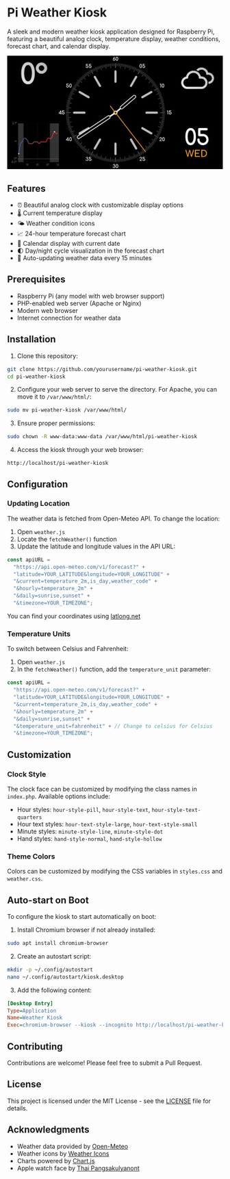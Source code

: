 # Pi Weather Kiosk

A sleek and modern weather kiosk application designed for Raspberry Pi, featuring a beautiful analog clock, temperature display, weather conditions, forecast chart, and calendar display.

![Weather Kiosk Preview](screenshot/Screenshot.png)

## Features

- ⏰ Beautiful analog clock with customizable display options
- 🌡️ Current temperature display
- 🌤️ Weather condition icons
- 📈 24-hour temperature forecast chart
- 📅 Calendar display with current date
- 🌓 Day/night cycle visualization in the forecast chart
- 🔄 Auto-updating weather data every 15 minutes

## Prerequisites

- Raspberry Pi (any model with web browser support)
- PHP-enabled web server (Apache or Nginx)
- Modern web browser
- Internet connection for weather data

## Installation

1. Clone this repository:
```bash
git clone https://github.com/yourusername/pi-weather-kiosk.git
cd pi-weather-kiosk
```

2. Configure your web server to serve the directory. For Apache, you can move it to `/var/www/html/`:
```bash
sudo mv pi-weather-kiosk /var/www/html/
```

3. Ensure proper permissions:
```bash
sudo chown -R www-data:www-data /var/www/html/pi-weather-kiosk
```

4. Access the kiosk through your web browser:
```
http://localhost/pi-weather-kiosk
```

## Configuration

### Updating Location

The weather data is fetched from Open-Meteo API. To change the location:

1. Open `weather.js`
2. Locate the `fetchWeather()` function
3. Update the latitude and longitude values in the API URL:
```javascript
const apiURL =
  "https://api.open-meteo.com/v1/forecast?" +
  "latitude=YOUR_LATITUDE&longitude=YOUR_LONGITUDE" +
  "&current=temperature_2m,is_day,weather_code" +
  "&hourly=temperature_2m" +
  "&daily=sunrise,sunset" +
  "&timezone=YOUR_TIMEZONE";
```

You can find your coordinates using [latlong.net](https://www.latlong.net/)

### Temperature Units

To switch between Celsius and Fahrenheit:

1. Open `weather.js`
2. In the `fetchWeather()` function, add the `temperature_unit` parameter:
```javascript
const apiURL =
  "https://api.open-meteo.com/v1/forecast?" +
  "latitude=YOUR_LATITUDE&longitude=YOUR_LONGITUDE" +
  "&current=temperature_2m,is_day,weather_code" +
  "&hourly=temperature_2m" +
  "&daily=sunrise,sunset" +
  "&temperature_unit=fahrenheit" + // Change to celsius for Celsius
  "&timezone=YOUR_TIMEZONE";
```

## Customization

### Clock Style

The clock face can be customized by modifying the class names in `index.php`. Available options include:

- Hour styles: `hour-style-pill`, `hour-style-text`, `hour-style-text-quarters`
- Hour text styles: `hour-text-style-large`, `hour-text-style-small`
- Minute styles: `minute-style-line`, `minute-style-dot`
- Hand styles: `hand-style-normal`, `hand-style-hollow`

### Theme Colors

Colors can be customized by modifying the CSS variables in `styles.css` and `weather.css`.

## Auto-start on Boot

To configure the kiosk to start automatically on boot:

1. Install Chromium browser if not already installed:
```bash
sudo apt install chromium-browser
```

2. Create an autostart script:
```bash
mkdir -p ~/.config/autostart
nano ~/.config/autostart/kiosk.desktop
```

3. Add the following content:
```ini
[Desktop Entry]
Type=Application
Name=Weather Kiosk
Exec=chromium-browser --kiosk --incognito http://localhost/pi-weather-kiosk
```

## Contributing

Contributions are welcome! Please feel free to submit a Pull Request.

## License

This project is licensed under the MIT License - see the [LICENSE](LICENSE) file for details.

## Acknowledgments

- Weather data provided by [Open-Meteo](https://open-meteo.com/)
- Weather icons by [Weather Icons](https://erikflowers.github.io/weather-icons/)
- Charts powered by [Chart.js](https://www.chartjs.org/)
- Apple watch face by [Thai Pangsakulyanont](https://codepen.io/dtinth/pen/JjmLob)